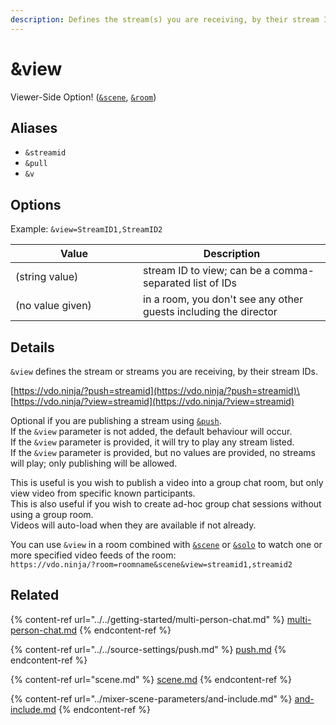 ```yaml
---
description: Defines the stream(s) you are receiving, by their stream IDs
---
```


# \&view

Viewer-Side Option! ([`&scene`](scene.md), [`&room`](../../general-settings/room.md))

## Aliases

* `&streamid`
* `&pull`
* `&v`

## Options

Example: `&view=StreamID1,StreamID2`

<table><thead><tr><th width="188">Value</th><th>Description</th></tr></thead><tbody><tr><td>(string value)</td><td>stream ID to view; can be a comma-separated list of IDs</td></tr><tr><td>(no value given)</td><td>in a room, you don't see any other guests including the director</td></tr></tbody></table>

## Details

`&view` defines the stream or streams you are receiving, by their stream IDs.

[https://vdo.ninja/?push=streamid](https://vdo.ninja/?push=streamid)\
[https://vdo.ninja/?view=streamid](https://vdo.ninja/?view=streamid)

Optional if you are publishing a stream using [`&push`](../../source-settings/push.md).\
If the `&view` parameter is not added, the default behaviour will occur.\
If the `&view` parameter is provided, it will try to play any stream listed.\
If the `&view` parameter is provided, but no values are provided, no streams will play; only publishing will be allowed.

This is useful is you wish to publish a video into a group chat room, but only view video from specific known participants.\
This is also useful if you wish to create ad-hoc group chat sessions without using a group room.\
Videos will auto-load when they are available if not already.

You can use `&view` in a room combined with [`&scene`](scene.md) or [`&solo`](../mixer-scene-parameters/and-solo.md) to watch one or more specified video feeds of the room:\
`https://vdo.ninja/?room=roomname&scene&view=streamid1,streamid2`

## Related

{% content-ref url="../../getting-started/multi-person-chat.md" %}
[multi-person-chat.md](../../getting-started/multi-person-chat.md)
{% endcontent-ref %}

{% content-ref url="../../source-settings/push.md" %}
[push.md](../../source-settings/push.md)
{% endcontent-ref %}

{% content-ref url="scene.md" %}
[scene.md](scene.md)
{% endcontent-ref %}

{% content-ref url="../mixer-scene-parameters/and-include.md" %}
[and-include.md](../mixer-scene-parameters/and-include.md)
{% endcontent-ref %}
